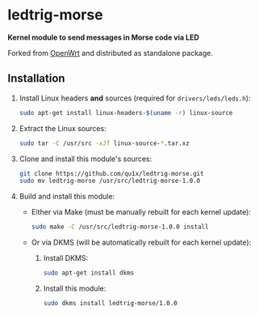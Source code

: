 # ledtrig-morse

**Kernel module to send messages in Morse code via LED**

Forked from [OpenWrt][] and distributed as standalone package.

[OpenWrt]: https://github.com/openwrt/openwrt

## Installation

 1. Install Linux headers **and** sources (required for `drivers/leds/leds.h`):

    ```sh
    sudo apt-get install linux-headers-$(uname -r) linux-source
    ```

 2. Extract the Linux sources:

    ```sh
    sudo tar -C /usr/src -xJf linux-source-*.tar.xz
    ```

 3. Clone and install this module's sources:

    ```sh
    git clone https://github.com/qu1x/ledtrig-morse.git
    sudo mv ledtrig-morse /usr/src/ledtrig-morse-1.0.0
    ```

 4. Build and install this module:

      - Either via Make (must be manually rebuilt for each kernel update):

        ```sh
        sudo make -C /usr/src/ledtrig-morse-1.0.0 install
        ```

      - Or via DKMS (will be automatically rebuilt for each kernel update):

         1. Install DKMS:

            ```sh
            sudo apt-get install dkms
            ```

         2. Install this module:

            ```sh
            sudo dkms install ledtrig-morse/1.0.0
            ```
